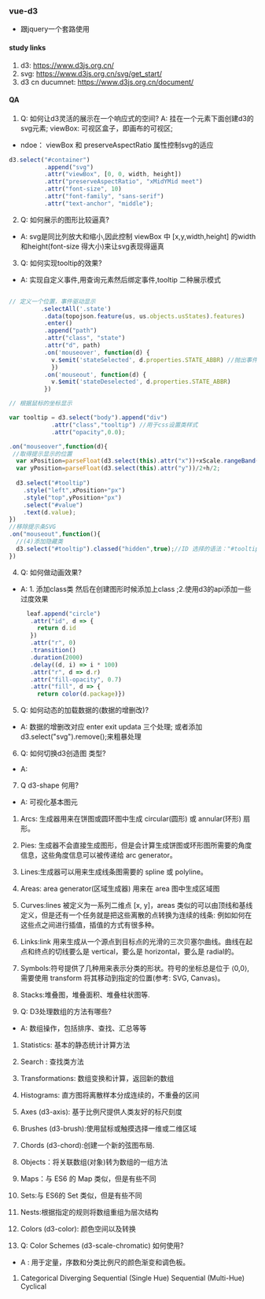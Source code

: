 ### vue-d3
- 跟jquery一个套路使用

#### study links
1. d3:  https://www.d3js.org.cn/
2. svg: https://www.d3js.org.cn/svg/get_start/
3. d3 cn ducumnet: https://www.d3js.org.cn/document/

#### QA
1. Q: 如何让d3灵活的展示在一个响应式的空间?
A: 挂在一个元素下面创建d3的svg元素; viewBox: 可视区盒子，即画布的可视区; 
- ndoe： viewBox 和 preserveAspectRatio 属性控制svg的适应
```js
d3.select("#container")
          .append("svg")
          .attr("viewBox", [0, 0, width, height])
          .attr("preserveAspectRatio", "xMidYMid meet")
          .attr("font-size", 10)
          .attr("font-family", "sans-serif")
          .attr("text-anchor", "middle");
```

2. Q: 如何展示的图形比较逼真?
- A: svg是同比列放大和缩小,因此控制 viewBox 中 [x,y,width,height] 的width 和height(font-size 得大小)来让svg表现得逼真

3. Q: 如何实现tooltip的效果?
- A:  实现自定义事件,用查询元素然后绑定事件,tooltip 二种展示模式
```js

// 定义一个位置，事件驱动显示
         .selectAll('.state')
          .data(topojson.feature(us, us.objects.usStates).features)
          .enter()
          .append("path")
          .attr("class", "state")
          .attr("d", path)
          .on('mouseover', function(d) {
            v.$emit('stateSelected', d.properties.STATE_ABBR) //抛出事件
      		})
          .on('mouseout', function(d) {
            v.$emit('stateDeselected', d.properties.STATE_ABBR)
          })

// 根据鼠标的坐标显示

var tooltip = d3.select("body").append("div")
            .attr("class","tooltip") //用于css设置类样式
            .attr("opacity",0.0);

.on("mouseover",function(d){
 //取得提示显示的位置
  var xPosition=parseFloat(d3.select(this).attr("x"))+xScale.rangeBand()/2;
  var yPosition=parseFloat(d3.select(this).attr("y"))/2+h/2;
 
  d3.select("#tooltip")
    .style("left",xPosition+"px")
    .style("top",yPosition+"px")
    .select("#value")
    .text(d.value);
})
//移除提示条SVG
.on("mouseout",function(){
  //(4)添加隐藏类
  d3.select("#tooltip").classed("hidden",true);//ID 选择的语法："#tooltip"
})

```

4. Q: 如何做动画效果?
- A: 1. 添加class类 然后在创建图形时候添加上class ;2.使用d3的api添加一些过度效果
```js
     leaf.append("circle")
      .attr("id", d => {
        return d.id
      })
      .attr("r", 0)
      .transition()
      .duration(2000)
      .delay((d, i) => i * 100)
      .attr("r", d => d.r)
      .attr("fill-opacity", 0.7)
      .attr("fill", d => { 
        return color(d.package)})
```

5. Q: 如何动态的加载数据的(数据的增删改)?
- A: 数据的增删改对应 enter exit  updata 三个处理; 或者添加  d3.select("svg").remove();来粗暴处理

6. Q: 如何切换d3创造图 类型?
- A: 

7. Q d3-shape 何用?
- A: 可视化基本图元 
1. Arcs: 生成器用来在饼图或圆环图中生成 circular(圆形) 或 annular(环形) 扇形。
2. Pies: 生成器不会直接生成图形，但是会计算生成饼图或环形图所需要的角度信息，这些角度信息可以被传递给 arc generator。
3. Lines:生成器可以用来生成线条图需要的 spline 或 polyline。
4. Areas: area generator(区域生成器) 用来在 area 图中生成区域图
5. Curves:lines 被定义为一系列二维点 [x, y]，areas 类似的可以由顶线和基线定义，但是还有一个任务就是把这些离散的点转换为连续的线条: 例如如何在这些点之间进行插值，插值的方式有很多种。
6. Links:link 用来生成从一个源点到目标点的光滑的三次贝塞尔曲线。曲线在起点和终点的切线要么是 vertical，要么是 horizontal，要么是 radial的。
7. Symbols:符号提供了几种用来表示分类的形状。符号的坐标总是位于 ⟨0,0⟩, 需要使用 transform 将其移动到指定的位置(参考: SVG, Canvas)。
8. Stacks:堆叠图，堆叠面积、堆叠柱状图等.

8. Q: D3处理数组的方法有哪些?
- A: 数组操作，包括排序、查找、汇总等等
1. Statistics: 基本的静态统计计算方法
2. Search : 查找类方法
3. Transformations: 数组变换和计算，返回新的数组
4. Histograms: 直方图将离散样本分成连续的，不重叠的区间
5. Axes (d3-axis): 基于比例尺提供人类友好的标尺刻度
6. Brushes (d3-brush):使用鼠标或触摸选择一维或二维区域
7. Chords (d3-chord):创建一个新的弦图布局.
8. Objects：将关联数组(对象)转为数组的一组方法
9. Maps：与 ES6 的 Map 类似，但是有些不同
10. Sets:与 ES6的 Set 类似，但是有些不同
11. Nests:根据指定的规则将数组重组为层次结构
12. Colors (d3-color): 颜色空间以及转换

9. Q: Color Schemes (d3-scale-chromatic) 如何使用?
- A : 用于定量，序数和分类比例尺的颜色渐变和调色板。
1. Categorical Diverging  Sequential (Single Hue)  Sequential (Multi-Hue)  Cyclical